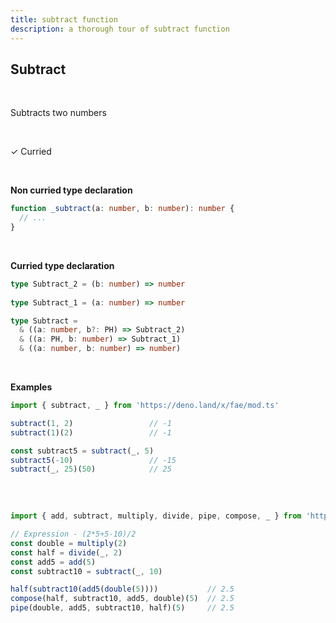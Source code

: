 ```yaml
---
title: subtract function
description: a thorough tour of subtract function
---
```


## Subtract
<br>

Subtracts two numbers

<br>

&check; Curried

<br>

**Non curried type declaration**
```typescript
function _subtract(a: number, b: number): number {
  // ...
}
```
<br>

**Curried type declaration**

```typescript
type Subtract_2 = (b: number) => number
 
type Subtract_1 = (a: number) => number

type Subtract = 
  & ((a: number, b?: PH) => Subtract_2)
  & ((a: PH, b: number) => Subtract_1)
  & ((a: number, b: number) => number)
```
<br>

**Examples**
```typescript
import { subtract, _ } from 'https://deno.land/x/fae/mod.ts'

subtract(1, 2)                 // -1
subtract(1)(2)                 // -1

const subtract5 = subtract(_, 5)
subtract5(-10)                 // -15
subtract(_, 25)(50)            // 25
            
```
<br>

```typescript
import { add, subtract, multiply, divide, pipe, compose, _ } from 'https://deno.land/x/fae/mod.ts'

// Expression - (2*5+5-10)/2
const double = multiply(2)
const half = divide(_, 2)
const add5 = add(5)
const subtract10 = subtract(_, 10)

half(subtract10(add5(double(5))))           // 2.5
compose(half, subtract10, add5, double)(5)  // 2.5
pipe(double, add5, subtract10, half)(5)     // 2.5
```
